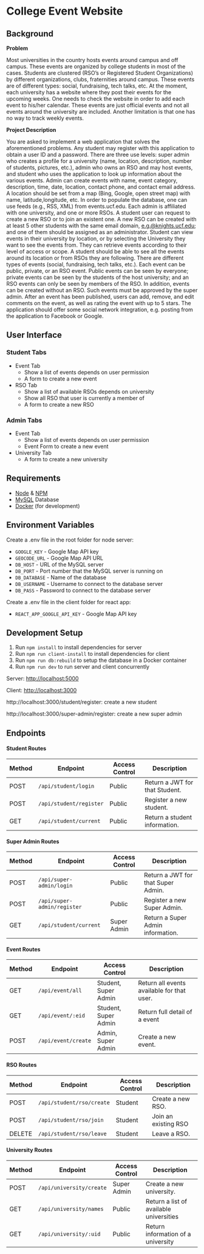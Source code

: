 # College Event Website


## Background

**Problem**

Most universities in the country hosts events around campus and off campus. These events are organized by college students in most of the cases. Students are clustered (RSO’s or Registered Student Organizations) by different organizations, clubs, fraternities around campus. These events are of different  types: social, fundraising, tech talks, etc. At the moment, each university has a website where they post their events for the upcoming weeks. One needs  to check the website in order to add each event to his/her calendar. These events are just official events and not all events around the university are included. Another limitation is that one has no way to track weekly events. 

**Project Description**

You are asked to implement a web application that solves the aforementioned problems. Any student may register with this application to obtain a user ID and a password. There are three use levels: super admin who creates a profile for a university (name, location, description, number of students, pictures, etc.), admin who owns an RSO and may host events, and student who uses the application to look up information about the various events. Admin can create events with name, event category, description, time, date, location, contact phone, and contact email address. A location should be set from a map (Bing, Google, open street map) with name, latitude,longitude, etc. In order to populate the database, one can use feeds (e.g., RSS, XML) from events.ucf.edu. Each admin is affiliated with one university, and one or more RSOs. A student user can request to create a new RSO or to join an existent one. A new RSO can be created with at least 5 other students with the same email domain, e.g.@knights.ucf.edu; and one of them should be assigned as an administrator. Student can view events in their university by location, or by selecting the University they want to  see  the  events from. They can retrieve events according to their level of access or scope. A student should be able to see all the events around its location or from RSOs they are following. There are different types of events (social, fundraising, tech talks, etc.). Each event can be public, private, or an RSO event. Public events can be seen by everyone; private events can be seen by the students of the host university; and an RSO events can only be seen by members of the RSO. In addition, events can be created without an RSO. Such events must be approved by the super admin. After an event has been published, users can add, remove, and edit comments on the event, as well as rating the event with up to 5 stars. The application should offer some social network integration, e.g. posting from the application to Facebook or Google.


## User Interface
### Student Tabs

- Event Tab
  - Show a list of events depends on user permission
  - A form to create a new event
- RSO Tab
  - Show a list of available RSOs depends on university
  - Show all RSO that user is currently a member of
  - A form to create a new RSO

### Admin Tabs

- Event Tab
  - Show a list of events depends on user permission
  - Event Form to create a new event
- University Tab
  - A form to create a new university


## Requirements

- [Node](https://nodejs.org/) & [NPM](https://www.npmjs.com/)
- [MySQL](https://www.mysql.com//) Database
- [Docker](https://www.docker.com/) (for development)


## Environment Variables

Create a .env file in the root folder for node server:

- `GOOGLE_KEY` - Google Map API key
- `GEOCODE_URL` - Google Map API URL
- `DB_HOST` - URL of the MySQL server
- `DB_PORT` - Port number that the MySQL server is running on
- `DB_DATABASE` - Name of the database 
- `DB_USERNAME` - Username to connect to the database server
- `DB_PASS` - Password to connect to the database server

Create a .env file in the client folder for react app:

- `REACT_APP_GOOGLE_API_KEY` - Google Map API key

## Development Setup

1. Run `npm install` to install dependencies for server
2. Run `npm run client-install` to install dependencies for client
3. Run `npm run db:rebuild` to setup the database in a Docker container
4. Run `npm run dev` to run server and client concurrently


Server: [http://localhost:5000](http://localhost:5000) 

Client: [http://localhost:3000](http://localhost:3000) 

http://localhost:3000/student/register: create a new student

http://localhost:3000/super-admin/register: create a new super admin


## Endpoints

#### Student Routes

| Method | Endpoint                | Access Control | Description                                  |
| ------ | ----------------------- | -------------- | -------------------------------------------- |
| POST   | `/api/student/login`    | Public         | Return a JWT for that Student.               |
| POST   | `/api/student/register` | Public         | Register a new student.                      |
| GET    | `/api/student/current`  | Public         | Return a student information.                |

#### Super Admin Routes

| Method | Endpoint                      | Access Control         | Description                          |
| ------ | ------------------------------| -----------------------| ------------------------------------ |
| POST   | `/api/super-admin/login`      | Public                 | Return a JWT for that Super Admin.   |
| POST   | `/api/super-admin/register`   | Public                 | Register a new Super Admin.          |
| GET    | `/api/student/current`        | Super Admin            | Return a Super Admin information.    |


#### Event Routes

| Method | Endpoint                  | Access Control        | Description                                        |
| ------ | -----------------------   | -------------------   | -------------------------------------------------- |
| GET    | `/api/event/all`          | Student, Super Admin  | Return all events available for that user.         |
| GET    | `/api/event/:eid`         | Student, Super Admin  | Return full detail of a event                      |
| POST   | `/api/event/create`       | Admin, Super Admin    | Create a new event.                                |

#### RSO Routes

| Method | Endpoint                  | Access Control        | Description                                        |
| ------ | -----------------------   | -------------------   | -------------------------------------------------- |
| POST   | `/api/student/rso/create` | Student               | Create a new RSO.                                  |
| POST   | `/api/student/rso/join`   | Student               | Join an existing RSO                               |
| DELETE | `/api/student/rso/leave`  | Student               | Leave a RSO.                                       |

#### University Routes

| Method | Endpoint                  | Access Control        | Description                                        |
| ------ | -----------------------   | -------------------   | -------------------------------------------------- |
| POST   | `/api/university/create`  | Super Admin           | Create a new university.                           |
| GET    | `/api/university/names`   | Public                | Return a list of available universities            |
| GET    | `/api/university/:uid`    | Public                | Return information of a university                 |
